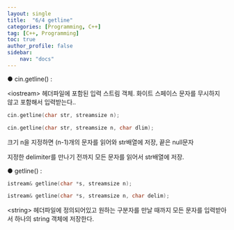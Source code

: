 ```yaml
---
layout: single
title:  "6/4 getline"
categories: [Programming, C++]
tag: [C++, Programming]
toc: true
author_profile: false
sidebar:
    nav: "docs"
---
```


● cin.getline() : 

\<iostream\> 헤더파일에 포함된 입력 스트림 객체. 화이트 스페이스 문자를 무시하지 않고 포함해서 입력받는다..

```c++
cin.getline(char str, streamsize n);

cin.getline(char str, streamsize n, char dlim);
```

크기 n을 지정하면 (n-1)개의 문자를 읽어와 str배열에 저장, 끝은 null문자

지정한 delimiter를 만나기 전까지 모든 문자를 읽어서 str배열에 저장.



● getline() :

```c++
istream& getline(char *s, streamsize n);

istream& getline(char *s, streamsize n, char delim);
```

\<string\> 헤더파일에 정의되어있고 원하는 구분자를 만날 때까지 모든 문자를 입력받아서 하나의 string 객체에 저장한다.